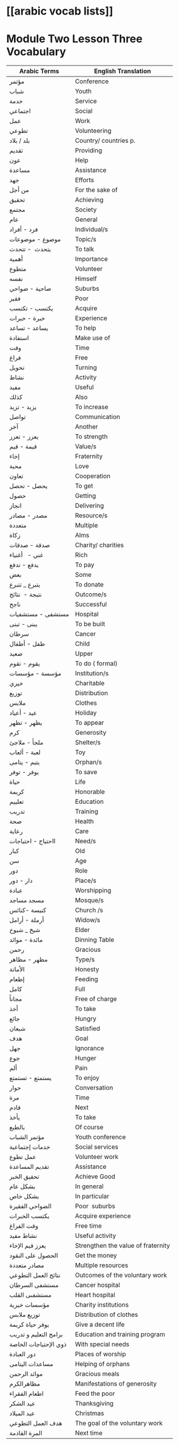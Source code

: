 # [[arabic vocab lists]]
# Module Two Lesson Three Vocabulary


| **Arabic Terms**      | **English Translation**            |
| --------------------- | ---------------------------------- |
| مؤتمر                 | Conference                         |
| شباب                  | Youth                              |
| خدمة                  | Service                            |
| اجتماعي               | Social                             |
| عمل                   | Work                               |
| تطوعي                 | Volunteering                       |
| بلد / بلاد            | Country/ countries p.              |
| تقديم                 | Providing                          |
| عون                   | Help                               |
| مساعدة                | Assistance                         |
| جهد                   | Efforts                            |
| من أجل                | For the sake of                    |
| تحقيق                 | Achieving                          |
| مجتمع                 | Society                            |
| عام                   | General                            |
| فرد - أفراد           | Individual/s                       |
| موضوع - موضوعات       | Topic/s                            |
| يتحدث  - تتحدث        | To talk                            |
| أهمية                 | Importance                         |
| متطوع                 | Volunteer                          |
| نفسه                  | Himself                            |
| ضاحية - ضواحي         | Suburbs                            |
| فقير                  | Poor                               |
| يكتسب - تكتسب         | Acquire                            |
| خبرة - خبرات          | Experience                         |
| يساعد - تساعد         | To help                            |
| استفادة               | Make use of                        |
| وقت                   | Time                               |
| فراغ                  | Free                               |
| تحويل                 | Turning                            |
| نشاط                  | Activity                           |
| مفيد                  | Useful                             |
| كذلك                  | Also                               |
| يزيد - تزيد           | To increase                        |
| تواصل                 | Communication                      |
| آخر                   | Another                            |
| يعزز - تعزز           | To strength                        |
| قيمة - قيم            | Value/s                            |
| إخاء                  | Fraternity                         |
| محبة                  | Love                               |
| تعاون                 | Cooperation                        |
| يحصل - تحصل           | To get                             |
| حصول                  | Getting                            |
| انجاز                 | Delivering                         |
| مصدر - مصادر          | Resource/s                         |
| متعددة                | Multiple                           |
| زكاة                  | Alms                               |
| صدقة - صدقات          | Charity/ charities                 |
| غني -   أغنياء        | Rich                               |
| يدفع - تدفع           | To pay                             |
| بعض                   | Some                               |
| يتبرع _ تتبرع         | To donate                          |
| نتيجة -  نتائج        | Outcome/s                          |
| ناجح                  | Successful                         |
| مستشفى - مستشفيات     | Hospital                           |
| يبنى - تبنى           | To be built                        |
| سرطان                 | Cancer                             |
| طفل - أطفال           | Child                              |
| صعيد                  | Upper                              |
| يقوم - تقوم           | To do ( formal)                    |
| مؤسسة - مؤسسات        | Institution/s                      |
| خيري                  | Charitable                         |
| توزيع                 | Distribution                       |
| ملابس                 | Clothes                            |
| عيد - أعياد           | Holiday                            |
| يظهر - تظهر           | To appear                          |
| كرم                   | Generosity                         |
| ملجأ - ملاجئ          | Shelter/s                          |
| لعبة - ألعاب          | Toy                                |
| يتيم - يتامى          | Orphan/s                           |
| يوفر - توفر           | To save                            |
| حياة                  | Life                               |
| كريمة                 | Honorable                          |
| تعلييم                | Education                          |
| تدريب                 | Training                           |
| صحة                   | Health                             |
| رعاية                 | Care                               |
| ااحتياج - احتياجات    | Need/s                             |
| كبار                  | Old                                |
| سن                    | Age                                |
| دور                   | Role                               |
| دار - دور             | Place/s                            |
| عبادة                 | Worshipping                        |
| مسجد مساجد            | Mosque/s                           |
| كنيسة -كنائس          | Church /s                          |
| أرملة - أرامل         | Widow/s                            |
| شيخ _ شيوخ            | Elder                              |
| مائدة - موائد         | Dinning Table                      |
| رحمن                  | Gracious                           |
| مظهر - مظاهر          | Type/s                             |
| الأمانة               | Honesty                            |
| إطعام                 | Feeding                            |
| كامل                  | Full                               |
| مجاناً                | Free of charge                     |
| أخذ                   | To take                            |
| جائع                  | Hungry                             |
| شبعان                 | Satisfied                          |
| هدف                   | Goal                               |
| جهل                   | Ignorance                          |
| جوع                   | Hunger                             |
| ألم                   | Pain                               |
| يستمتع - تستمتع       | To enjoy                           |
| حوار                  | Conversation                       |
| مرة                   | Time                               |
| قادم                  | Next                               |
| يأخذ                  | To take                            |
| بالطبع                | Of course                          |
| مؤتمر الشباب          | Youth conference                   |
| خدمات إجتماعية        | Social services                    |
| عمل تطوع              | Volunteer work                     |
| تقديم المساعدة        | Assistance                         |
| تحقيق الخبر           | Achieve Good                       |
| بشكل عام              | In general                         |
| بشكل خاص              | In particular                      |
| الضواحي الفقيرة       | Poor  suburbs                      |
| يكتسب الخبرات         | Acquire experience                 |
| وقت الفراغ            | Free time                          |
| نشاط مفيد             | Useful activity                    |
| يعزز قيم الإخاء       | Strengthen the value of fraternity |
| الحصول على النقود     | Get the money                      |
| مصادر متعددة          | Multiple resources                 |
| نتائج العمل التطوعي   | Outcomes of the voluntary work     |
| مستشفى السرطان        | Cancer hospital                    |
| مستشفىى القلب         | Heart hospital                     |
| مؤسسات خيرية          | Charity institutions               |
| توزيع ملابس           | Distribution of clothes            |
| يوفر حياة كريمة       | Give a decent life                 |
| برامج التعليم و تدريب | Education and training program     |
| ذوي الإحتياجات الخاصة | With special needs                 |
| دور العبادة           | Places of worship                  |
| مساعدات اليتامى       | Helping of orphans                 |
| موائد الرحمن          | Gracious meals                     |
| مظاهرالكرم            | Manifestations of generosity       |
| اطعام الفقراء         | Feed the poor                      |
| عيد الشكر             | Thanksgiving                       |
| عيد الميلاد           | Christmas                          |
| هدف العمل التطوعي     | The goal of the voluntary work     |
| المرة القادمة         | Next time                          |
